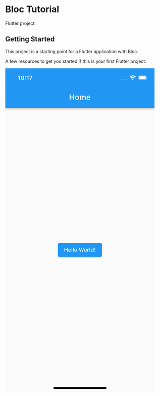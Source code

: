 # Bloc Tutorial

Flutter project.

## Getting Started

This project is a starting point for a Flutter application with Bloc.

A few resources to get you started if this is your first Flutter project:

![image description](https://github.com/mooosamir/bloc_tutorial/blob/main/photos_app/01.png)